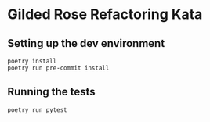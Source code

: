 # Gilded Rose Refactoring Kata

## Setting up the dev environment
```
poetry install
poetry run pre-commit install
```

## Running the tests
```
poetry run pytest
```
